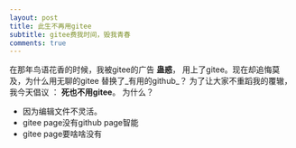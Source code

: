 ```yaml
---
layout: post
title: 此生不再用gitee
subtitle: gitee费我时间，毁我青春
comments: true
---
```

在那年鸟语花香的时候，我被gitee的广告 **蛊惑**，
用上了gitee。现在却追悔莫及，为什么用无聊的gitee
替换了_有用的github_？
为了让大家不重蹈我的覆辙，我今天倡议
： **死也不用gitee**。
为什么？
- 因为编辑文件不灵活。
- gitee page没有github page智能
- gitee page要啥啥没有

